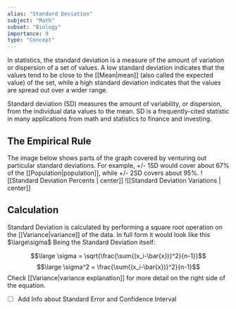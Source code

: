 ```yaml
---
alias: "Standard Deviation"
subject: "Math"
subset: "Biology"
importance: 9
type: "Concept"
---
```


In statistics, the standard deviation is a measure of the amount of variation or dispersion of a set of values. A low standard deviation indicates that the values tend to be close to the [[Mean|mean]] (also called the expected value) of the set, while a high standard deviation indicates that the values are spread out over a wider range.

Standard deviation (SD) measures the amount of variability, or dispersion, from the individual data values to the mean. SD is a frequently-cited statistic in many applications from math and statistics to finance and investing.

## The Empirical Rule
The image below shows parts of the graph covered by venturing out particular standard deviations. For example, +/- 1SD would cover about 67% of the [[Population|population]], while +/- 2SD covers about 95%.
![[Standard Deviation Percents | center]]
![[Standard Deviation Variations | center]]
## Calculation

Standard Deviation is calculated by performing a square root operation on the [[Variance|variance]] of the data. In full form it would look like this $\large\sigma$ Being the Standard Deviation itself: 

$$\large \sigma = \sqrt{\frac{\sum{(x_i-\bar{x})}^2}{n-1}}$$
$$\large \sigma^2 = \frac{\sum{(x_i-\bar{x})}^2}{n-1}$$
Check [[Variance|variance explanation]] for more detail on the right side of the equation.

- [ ] Add Info about Standard Error and Confidence Interval
